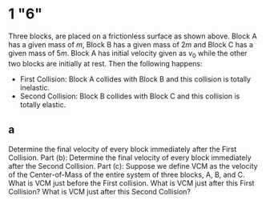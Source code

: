 # 1 "6"

Three blocks, are placed on a frictionless surface as shown above. Block A has a given mass of $m$, Block B has a given mass of $2m$ and Block C has a given mass of $5m$. Block A has initial velocity given as $v_0$ while the other two blocks are initially at rest. Then the following happens:

- First Collision: Block A collides with Block B and this collision is totally inelastic.
- Second Collision: Block B collides with Block C and this collision is totally elastic.

## a
Determine the final velocity of every block immediately after the First Collision.
Part (b): Determine the final velocity of every block immediately after the Second Collision.
Part (c): Suppose we define VCM as the velocity of the Center-of-Mass of the entire system of
three blocks, A, B, and C. What is VCM just before the First collision. What is VCM just after this
First Collision? What is VCM just after this Second Collision?